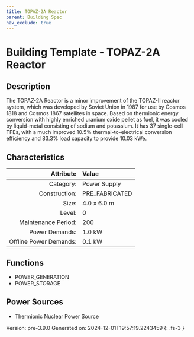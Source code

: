```yaml
---
title: TOPAZ-2A Reactor
parent: Building Spec
nav_exclude: true
---
```

# Building Template - TOPAZ-2A Reactor

## Description
The TOPAZ-2A Reactor is a minor improvement of the TOPAZ-II reactor system, which was developed by Soviet Union in 1987 for use by Cosmos 1818 and Cosmos 1867 satellites in space. Based on thermionic energy conversion with highly enriched uranium oxide pellet as fuel, it was cooled by liquid-metal consisting of sodium and potassium. It has 37 single-cell TFEs, with a much improved 10.5% thermal-to-electrical conversion efficiency and 83.3% load capacity to provide 10.03 kWe.

## Characteristics

| Attribute      | Value |
|--------:|:------|
|Category:|Power Supply|
|Construction:|PRE_FABRICATED|
|Size:|4.0 x 6.0 m|
|Level:|0|
|Maintenance Period:|200|
|Power Demands:|1.0 kW|
|Offline Power Demands:|0.1 kW|

## Functions
      
- POWER_GENERATION
- POWER_STORAGE


## Power Sources
      
- Thermionic Nuclear Power Source


Version: pre-3.9.0 Generated on: 2024-12-01T19:57:19.2243459
{: .fs-3 }
